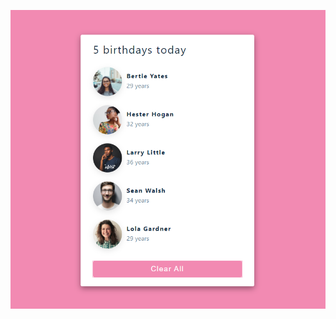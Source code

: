 ![image-20201218161012757](https://raw.githubusercontent.com/macshion/PicBed/main/images/image-20201218161012757.png)



